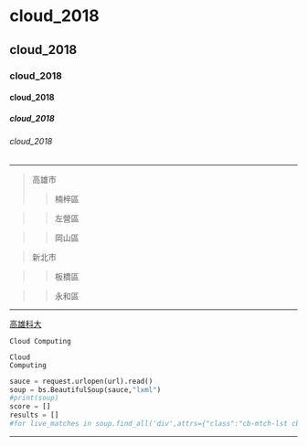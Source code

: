 # cloud_2018
## cloud_2018
### cloud_2018
#### cloud_2018
##### cloud_2018
###### cloud_2018

---
>高雄市
>> 楠梓區

>> 左營區

>> 岡山區

>新北市

>>板橋區

>>永和區

-----

[高雄科大](http://www.nkfust.edu.tw)

`Cloud Computing`

```
Cloud 
Computing
```

```python
sauce = request.urlopen(url).read()
soup = bs.BeautifulSoup(sauce,"lxml")
#print(soup)
score = []
results = []
#for live_matches in soup.find_all('div',attrs={"class":"cb-mtch-lst cb-col cb-col-100 cb-tms-itm"}):
```

-----------
